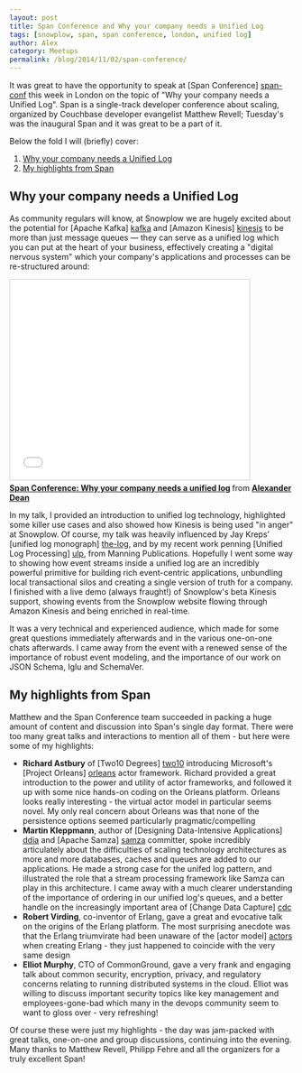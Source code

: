 ```yaml
---
layout: post
title: Span Conference and Why your company needs a Unified Log
tags: [snowplow, span, span conference, london, unified log]
author: Alex
category: Meetups
permalink: /blog/2014/11/02/span-conference/
---
```


It was great to have the opportunity to speak at [Span Conference] [span-conf] this week in London on the topic of "Why your company needs a Unified Log". Span is a single-track developer conference about scaling, organized by Couchbase developer evangelist Matthew Revell; Tuesday's was the inaugural Span and it was great to be a part of it.

Below the fold I will (briefly) cover:

1. [Why your company needs a Unified Log](#my-talk)
2. [My highlights from Span](#highlights)

<!--more-->

<h2><a name="my-talk">Why your company needs a Unified Log</a></h2>

As community regulars will know, at Snowplow we are hugely excited about the potential for [Apache Kafka] [kafka] and [Amazon Kinesis] [kinesis] to be more than just message queues — they can serve as a unified log which you can put at the heart of your business, effectively creating a "digital nervous system" which your company's applications and processes can be re-structured around:

<div class="iframe-container">
    <iframe src="//www.slideshare.net/slideshow/embed_code/40977116" width="425" height="355" frameborder="0" marginwidth="0" marginheight="0" scrolling="no" style="border:1px solid #CCC; border-width:1px; margin-bottom:5px; max-width: 100%;" allowfullscreen>     </iframe>
</div> <div style="margin-bottom:5px"> <strong> <a href="//www.slideshare.net/alexanderdean/why-your-company-needs-a-unified-log" title="Span Conference: Why your company needs a unified log" target="_blank">Span Conference: Why your company needs a unified log</a> </strong> from <strong><a href="//www.slideshare.net/alexanderdean" target="_blank">Alexander Dean</a></strong> </div>

In my talk, I provided an introduction to unified log technology, highlighted some killer use cases and also showed how Kinesis is being used "in anger" at Snowplow. Of course, my talk was heavily influenced by Jay Kreps’ [unified log monograph] [the-log], and by my recent work penning [Unified Log Processing] [ulp], from Manning Publications. Hopefully I went some way to showing how event streams inside a unified log are an incredibly powerful primitive for building rich event-centric applications, unbundling local transactional silos and creating a single version of truth for a company. I finished with a live demo (always fraught!) of Snowplow's beta Kinesis support, showing events from the Snowplow website flowing through Amazon Kinesis and being enriched in real-time.

It was a very technical and experienced audience, which made for some great questions immediately afterwards and in the various one-on-one chats afterwards. I came away from the event with a renewed sense of the importance of robust event modeling, and the importance of our work on JSON Schema, Iglu and SchemaVer.

<h2><a name="highlights">My highlights from Span</a></h2>

Matthew and the Span Conference team succeeded in packing a huge amount of content and discussion into Span's single day format. There were too many great talks and interactions to mention all of them - but here were some of my highlights:

* **Richard Astbury** of [Two10 Degrees] [two10] introducing Microsoft's [Project Orleans] [orleans] actor framework. Richard provided a great introduction to the power and utility of actor frameworks, and followed it up with some nice hands-on coding on the Orleans platform. Orleans looks really interesting - the virtual actor model in particular seems novel. My only real concern about Orleans was that none of the persistence options seemed particularly pragmatic/compelling
* **Martin Kleppmann**, author of [Designing Data-Intensive Applications] [ddia] and [Apache Samza] [samza] committer, spoke incredibly articulately about the difficulties of scaling technology architectures as more and more databases, caches and queues are added to our applications. He made a strong case for the unifed log pattern, and illustrated the role that a stream processing framework like Samza can play in this architecture. I came away with a much clearer understanding of the importance of ordering in our unified log's queues, and a better handle on the increasingly important area of [Change Data Capture] [cdc]
* **Robert Virding**, co-inventor of Erlang, gave a great and evocative talk on the origins of the Erlang platform. The most surprising anecdote was that the Erlang triumvirate had been unaware of the [actor model] [actors] when creating Erlang - they just happened to coincide with the very same design
* **Elliot Murphy**, CTO of CommonGround, gave a very frank and engaging talk about common security, encryption, privacy, and regulatory concerns relating to running distributed systems in the cloud. Elliot was willing to discuss important security topics like key management and employees-gone-bad which many in the devops community seem to want to gloss over - very refreshing!

Of course these were just my highlights - the day was jam-packed with great talks, one-on-one and group discussions, continuing into the evening. Many thanks to Matthew Revell, Philipp Fehre and all the organizers for a truly excellent Span!

[span-conf]: http://london-2014.spanconf.io/
[kafka]: http://kafka.apache.org/
[kinesis]: http://aws.amazon.com/kinesis/
[the-log]: http://engineering.linkedin.com/distributed-systems/log-what-every-software-engineer-should-know-about-real-time-datas-unifying
[ulp]: http://www.manning.com/dean/
[orleans]: http://research.microsoft.com/en-us/projects/orleans/
[two10]: http://www.two10degrees.com/
[ddia]: http://dataintensive.net/
[samza]: http://samza.incubator.apache.org/
[cdc]: http://en.wikipedia.org/wiki/Change_data_capture
[actors]: http://en.wikipedia.org/wiki/Actor_model
